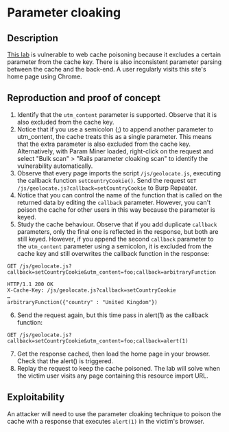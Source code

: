 # Parameter cloaking

## Description

[This lab](https://portswigger.net/web-security/web-cache-poisoning/exploiting-implementation-flaws/lab-web-cache-poisoning-param-cloaking) is vulnerable to web cache poisoning because it excludes a certain parameter from the cache key. There is also inconsistent parameter parsing between the cache and the back-end. A user regularly visits this site's home page using Chrome. 

## Reproduction and proof of concept

1. Identify that the ``utm_content`` parameter is supported. Observe that it is also excluded from the cache key.
2. Notice that if you use a semicolon (;) to append another parameter to utm_content, the cache treats this as a single parameter. This means that the extra parameter is also excluded from the cache key. Alternatively, with Param Miner loaded, right-click on the request and select "Bulk scan" > "Rails parameter cloaking scan" to identify the vulnerability automatically.
3. Observe that every page imports the script ``/js/geolocate.js``, executing the callback function ``setCountryCookie()``. Send the request ``GET /js/geolocate.js?callback=setCountryCookie`` to Burp Repeater.
4. Notice that you can control the name of the function that is called on the returned data by editing the ``callback`` parameter. However, you can't poison the cache for other users in this way because the parameter is keyed.
5. Study the cache behaviour. Observe that if you add duplicate ``callback`` parameters, only the final one is reflected in the response, but both are still keyed. However, if you append the second ``callback`` parameter to the ``utm_content`` parameter using a semicolon, it is excluded from the cache key and still overwrites the callback function in the response:

```text
GET /js/geolocate.js?callback=setCountryCookie&utm_content=foo;callback=arbitraryFunction

HTTP/1.1 200 OK
X-Cache-Key: /js/geolocate.js?callback=setCountryCookie
…
arbitraryFunction({"country" : "United Kingdom"})
```

6. Send the request again, but this time pass in alert(1) as the callback function:

```text
GET /js/geolocate.js?callback=setCountryCookie&utm_content=foo;callback=alert(1)
```

7. Get the response cached, then load the home page in your browser. Check that the alert() is triggered.
8. Replay the request to keep the cache poisoned. The lab will solve when the victim user visits any page containing this resource import URL.

## Exploitability

An attacker will need to use the parameter cloaking technique to poison the cache with a response that executes `alert(1)` in the victim's browser. 
